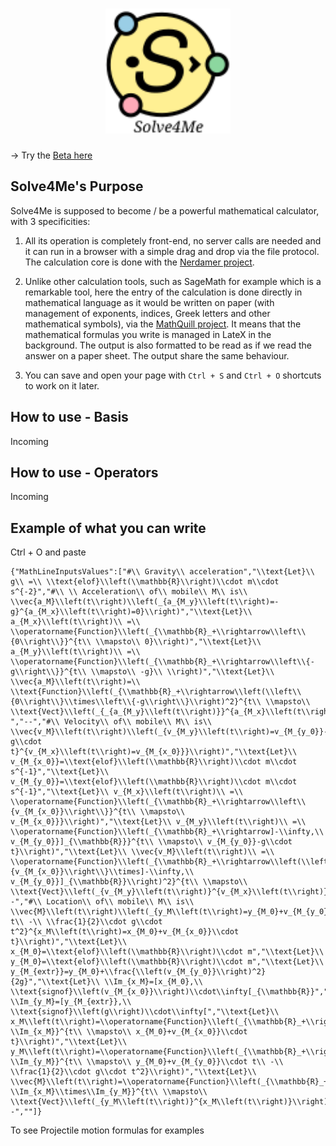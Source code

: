 <h1 align="center">
  <img src="https://raw.githubusercontent.com/SomebodyLikeEveryBody/Solve4Me/a1594a04d73b211939985aca1dd6f1413d38a4db/logo.svg" alt="Solve4Me" title="Solve4Me" height="200px">
</h1>

&rarr; Try the [Beta here](https://somebodylikeeverybody.github.io/Solve4MeV2/build/index.htm)

## Solve4Me's Purpose

Solve4Me is supposed to become / be a powerful mathematical calculator, with 3 specificities:
1) All its operation is completely front-end, no server calls are needed and it can run in a browser with a simple drag and drop via the file protocol. The calculation core is done with the [Nerdamer project](https://github.com/jiggzson/nerdamer).

2) Unlike other calculation tools, such as SageMath for example which is a remarkable tool, here the entry of the calculation is done directly in mathematical language as it would be written on paper (with management of exponents, indices, Greek letters and other mathematical symbols), via the [MathQuill project](https://github.com/mathquill/mathquill). It means that the mathematical formulas you write is managed in LateX in the background. The output is also formatted to be read as if we read the answer on a paper sheet. The output share the same behaviour.

3) You can save and open your page with ```Ctrl + S``` and ```Ctrl + O``` shortcuts to work on it later.


## How to use - Basis

Incoming

## How to use - Operators

Incoming

## Example of what you can write

Ctrl + O and paste
```
{"MathLineInputsValues":["#\\ Gravity\\ acceleration","\\text{Let}\\ g\\ =\\ \\text{elof}\\left(\\mathbb{R}\\right)\\cdot m\\cdot s^{-2}","#\\ \\ Acceleration\\ of\\ mobile\\ M\\ is\\ \\vec{a_M}\\left(t\\right)\\left(_{a_{M_y}\\left(t\\right)=-g}^{a_{M_x}\\left(t\\right)=0}\\right)","\\text{Let}\\ a_{M_x}\\left(t\\right)\\ =\\ \\operatorname{Function}\\left(_{\\mathbb{R}_+\\rightarrow\\left\\{0\\right\\}}^{t\\ \\mapsto\\ 0}\\right)","\\text{Let}\\ a_{M_y}\\left(t\\right)\\ =\\ \\operatorname{Function}\\left(_{\\mathbb{R}_+\\rightarrow\\left\\{-g\\right\\}}^{t\\ \\mapsto\\ -g}\\ \\right)","\\text{Let}\\ \\vec{a_M}\\left(t\\right)=\\ \\text{Function}\\left(_{\\mathbb{R}_+\\rightarrow\\left(\\left\\{0\\right\\}\\times\\left\\{-g\\right\\}\\right)^2}^{t\\ \\mapsto\\ \\text{Vect}\\left(_{_{a_{M_y}\\left(t\\right)}}^{a_{M_x}\\left(t\\right)}\\right)}\\right)\\ ","--","#\\ Velocity\\ of\\ mobile\\ M\\ is\\ \\vec{v_M}\\left(t\\right)\\left(_{v_{M_y}\\left(t\\right)=v_{M_{y_0}}-g\\cdot t}^{v_{M_x}\\left(t\\right)=v_{M_{x_0}}}\\right)","\\text{Let}\\ v_{M_{x_0}}=\\text{elof}\\left(\\mathbb{R}\\right)\\cdot m\\cdot s^{-1}","\\text{Let}\\ v_{M_{y_0}}=\\text{elof}\\left(\\mathbb{R}\\right)\\cdot m\\cdot s^{-1}","\\text{Let}\\ v_{M_x}\\left(t\\right)\\ =\\ \\operatorname{Function}\\left(_{\\mathbb{R}_+\\rightarrow\\left\\{v_{M_{x_0}}\\right\\}}^{t\\ \\mapsto\\ v_{M_{x_0}}}\\right)","\\text{Let}\\ v_{M_y}\\left(t\\right)\\ =\\ \\operatorname{Function}\\left(_{\\mathbb{R}_+\\rightarrow]-\\infty,\\ v_{M_{y_0}}]_{\\mathbb{R}}}^{t\\ \\mapsto\\ v_{M_{y_0}}-g\\cdot t}\\right)","\\text{Let}\\ \\vec{v_M}\\left(t\\right)\\ =\\ \\operatorname{Function}\\left(_{\\mathbb{R}_+\\rightarrow\\left(\\left\\{v_{M_{x_0}}\\right\\}\\times]-\\infty,\\ v_{M_{y_0}}]_{\\mathbb{R}}\\right)^2}^{t\\ \\mapsto\\ \\text{Vect}\\left(_{v_{M_y}\\left(t\\right)}^{v_{M_x}\\left(t\\right)}\\right)}\\right)","--","#\\ Location\\ of\\ mobile\\ M\\ is\\ \\vec{M}\\left(t\\right)\\left(_{y_M\\left(t\\right)=y_{M_0}+v_{M_{y_0}}\\cdot t\\ -\\ \\frac{1}{2}\\cdot g\\cdot t^2}^{x_M\\left(t\\right)=x_{M_0}+v_{M_{x_0}}\\cdot t}\\right)","\\text{Let}\\ x_{M_0}=\\text{elof}\\left(\\mathbb{R}\\right)\\cdot m","\\text{Let}\\ y_{M_0}=\\text{elof}\\left(\\mathbb{R}\\right)\\cdot m","\\text{Let}\\ y_{M_{extr}}=y_{M_0}+\\frac{\\left(v_{M_{y_0}}\\right)^2}{2g}","\\text{Let}\\ \\Im_{x_M}=[x_{M_0},\\ \\text{signof}\\left(v_{M_{x_0}}\\right)\\cdot\\infty[_{\\mathbb{R}}","\\text{Let}\\ \\Im_{y_M}=[y_{M_{extr}},\\ \\text{signof}\\left(g\\right)\\cdot\\infty[","\\text{Let}\\ x_M\\left(t\\right)=\\operatorname{Function}\\left(_{\\mathbb{R}_+\\rightarrow\\ \\Im_{x_M}}^{t\\ \\mapsto\\ x_{M_0}+v_{M_{x_0}}\\cdot t}\\right)","\\text{Let}\\ y_M\\left(t\\right)=\\operatorname{Function}\\left(_{\\mathbb{R}_+\\rightarrow\\ \\Im_{y_M}}^{t\\ \\mapsto\\ y_{M_0}+v_{M_{y_0}}\\cdot t\\ -\\ \\frac{1}{2}\\cdot g\\cdot t^2}\\right)","\\text{Let}\\ \\vec{M}\\left(t\\right)=\\operatorname{Function}\\left(_{\\mathbb{R}_+\\rightarrow\\ \\Im_{x_M}\\times\\Im_{y_M}}^{t\\ \\mapsto\\ \\text{Vect}\\left(_{y_M\\left(t\\right)}^{x_M\\left(t\\right)}\\right)}\\right)","--",""]}
```

To see Projectile motion formulas for examples

